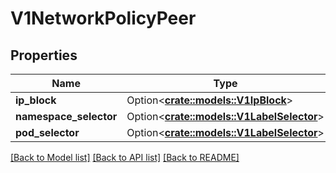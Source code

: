 # V1NetworkPolicyPeer

## Properties

Name | Type | Description | Notes
------------ | ------------- | ------------- | -------------
**ip_block** | Option<[**crate::models::V1IpBlock**](v1.IPBlock.md)> |  | [optional]
**namespace_selector** | Option<[**crate::models::V1LabelSelector**](v1.LabelSelector.md)> |  | [optional]
**pod_selector** | Option<[**crate::models::V1LabelSelector**](v1.LabelSelector.md)> |  | [optional]

[[Back to Model list]](../README.md#documentation-for-models) [[Back to API list]](../README.md#documentation-for-api-endpoints) [[Back to README]](../README.md)


